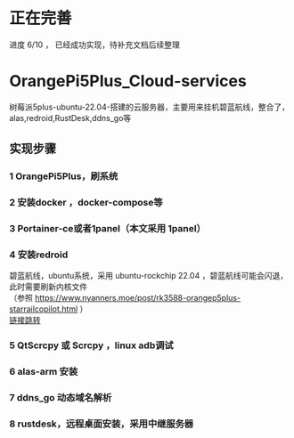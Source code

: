 # 正在完善  
进度 6/10 ， 已经成功实现，待补充文档后续整理

# OrangePi5Plus_Cloud-services
树莓派5plus-ubuntu-22.04-搭建的云服务器，主要用来挂机碧蓝航线，整合了，alas,redroid,RustDesk,ddns_go等

## 实现步骤
  ### 1 OrangePi5Plus，刷系统  
  
  ### 2 安装docker ，docker-compose等  
  
  ### 3 Portainer-ce或者1panel（本文采用 1panel）  
  
  ### 4 安装redroid   
  
  碧蓝航线，ubuntu系统，采用 ubuntu-rockchip 22.04 ，碧蓝航线可能会闪退，此时需要刷新内核文件  
  （参照  https://www.nyanners.moe/post/rk3588-orangep5plus-starrailcopilot.html  ）  
  [链接跳转](https://www.nyanners.moe/post/rk3588-orangep5plus-starrailcopilot.html)
  
  ### 5 QtScrcpy 或 Scrcpy ，linux adb调试  
  
  ### 6 alas-arm 安装  
  
  ### 7 ddns_go 动态域名解析  
  
  ### 8 rustdesk，远程桌面安装，采用中继服务器  




  
